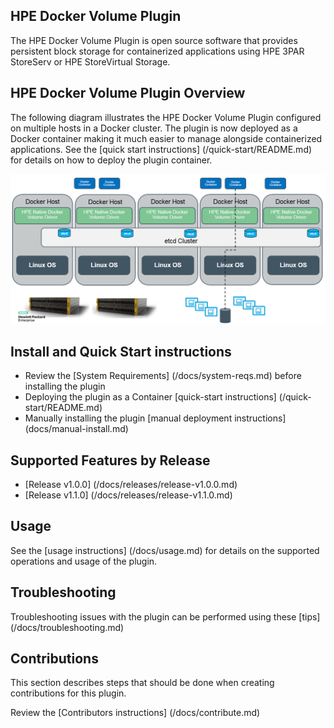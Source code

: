 ## HPE Docker Volume Plugin

The HPE Docker Volume Plugin is open source software that provides persistent block storage for containerized applications using HPE 3PAR StoreServ or HPE StoreVirtual Storage. 

## HPE Docker Volume Plugin Overview
The following diagram illustrates the HPE Docker Volume Plugin configured on multiple hosts in a Docker cluster. The plugin is now deployed as a Docker container making it much easier to manage alongside containerized applications. See the [quick start instructions] (/quick-start/README.md) for details on how to deploy the plugin container.


![HPE Docker Volume Plugin](/docs/img/HPE-DockerVolumePlugin-Overview.png "Storage Overview")

## Install and Quick Start instructions

  * Review the [System Requirements] (/docs/system-reqs.md) before installing the plugin
  * Deploying the plugin as a Container [quick-start instructions] (/quick-start/README.md)
  * Manually installing the plugin [manual deployment instructions] (docs/manual-install.md)


## Supported Features by Release

  * [Release v1.0.0] (/docs/releases/release-v1.0.0.md)
  * [Release v1.1.0] (/docs/releases/release-v1.1.0.md)

## Usage

See the [usage instructions] (/docs/usage.md) for details on the supported operations and usage of the plugin.

## Troubleshooting

Troubleshooting issues with the plugin can be performed using these [tips] (/docs/troubleshooting.md) 

## Contributions

This section describes steps that should be done when creating contributions for this plugin.

Review the [Contributors instructions] (/docs/contribute.md) 

